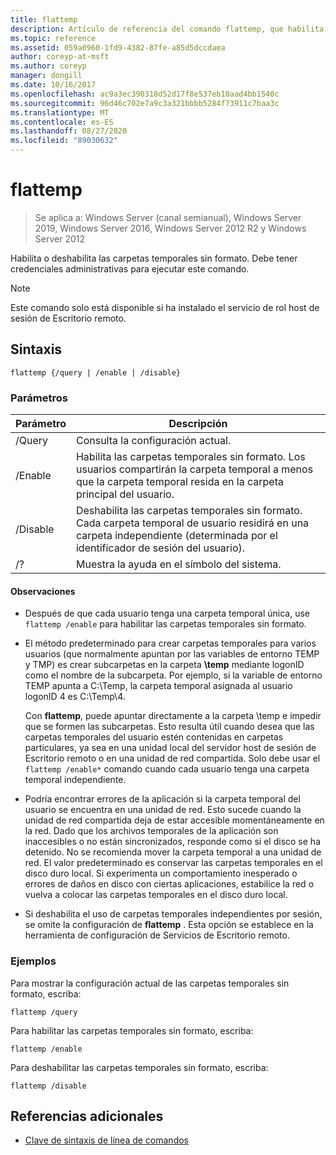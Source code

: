 ```yaml
---
title: flattemp
description: Artículo de referencia del comando flattemp, que habilita o deshabilita las carpetas temporales sin formato.
ms.topic: reference
ms.assetid: 059a0960-1fd9-4382-87fe-a85d5dccdaea
author: coreyp-at-msft
ms.author: coreyp
manager: dongill
ms.date: 10/16/2017
ms.openlocfilehash: ac9a3ec390318d52d17f8e537eb10aad4bb1540c
ms.sourcegitcommit: 96d46c702e7a9c3a321bbbb5284f73911c7baa3c
ms.translationtype: MT
ms.contentlocale: es-ES
ms.lasthandoff: 08/27/2020
ms.locfileid: "89030632"
---
```

# <a name="flattemp"></a>flattemp

> Se aplica a: Windows Server (canal semianual), Windows Server 2019, Windows Server 2016, Windows Server 2012 R2 y Windows Server 2012

Habilita o deshabilita las carpetas temporales sin formato. Debe tener credenciales administrativas para ejecutar este comando.

> [!NOTE]
> Este comando solo está disponible si ha instalado el servicio de rol host de sesión de Escritorio remoto.

## <a name="syntax"></a>Sintaxis

```
flattemp {/query | /enable | /disable}
```

### <a name="parameters"></a>Parámetros

| Parámetro | Descripción |
| --------- | ----------- |
| /Query | Consulta la configuración actual. |
| /Enable | Habilita las carpetas temporales sin formato. Los usuarios compartirán la carpeta temporal a menos que la carpeta temporal resida en la carpeta principal del usuario. |
| /Disable | Deshabilita las carpetas temporales sin formato. Cada carpeta temporal de usuario residirá en una carpeta independiente (determinada por el identificador de sesión del usuario). |
| /? | Muestra la ayuda en el símbolo del sistema. |

#### <a name="remarks"></a>Observaciones

- Después de que cada usuario tenga una carpeta temporal única, use `flattemp /enable` para habilitar las carpetas temporales sin formato.

- El método predeterminado para crear carpetas temporales para varios usuarios (que normalmente apuntan por las variables de entorno TEMP y TMP) es crear subcarpetas en la carpeta **\temp** mediante logonID como el nombre de la subcarpeta. Por ejemplo, si la variable de entorno TEMP apunta a C:\Temp, la carpeta temporal asignada al usuario logonID 4 es C:\Temp\4.

    Con **flattemp**, puede apuntar directamente a la carpeta \temp e impedir que se formen las subcarpetas. Esto resulta útil cuando desea que las carpetas temporales del usuario estén contenidas en carpetas particulares, ya sea en una unidad local del servidor host de sesión de Escritorio remoto o en una unidad de red compartida. Solo debe usar el `flattemp /enable*` comando cuando cada usuario tenga una carpeta temporal independiente.

- Podría encontrar errores de la aplicación si la carpeta temporal del usuario se encuentra en una unidad de red. Esto sucede cuando la unidad de red compartida deja de estar accesible momentáneamente en la red. Dado que los archivos temporales de la aplicación son inaccesibles o no están sincronizados, responde como si el disco se ha detenido. No se recomienda mover la carpeta temporal a una unidad de red. El valor predeterminado es conservar las carpetas temporales en el disco duro local. Si experimenta un comportamiento inesperado o errores de daños en disco con ciertas aplicaciones, estabilice la red o vuelva a colocar las carpetas temporales en el disco duro local.

- Si deshabilita el uso de carpetas temporales independientes por sesión, se omite la configuración de **flattemp** . Esta opción se establece en la herramienta de configuración de Servicios de Escritorio remoto.

### <a name="examples"></a>Ejemplos

Para mostrar la configuración actual de las carpetas temporales sin formato, escriba:

```
flattemp /query
```

Para habilitar las carpetas temporales sin formato, escriba:

```
flattemp /enable
```

Para deshabilitar las carpetas temporales sin formato, escriba:

```
flattemp /disable
```

## <a name="additional-references"></a>Referencias adicionales

- [Clave de sintaxis de línea de comandos](command-line-syntax-key.md)

